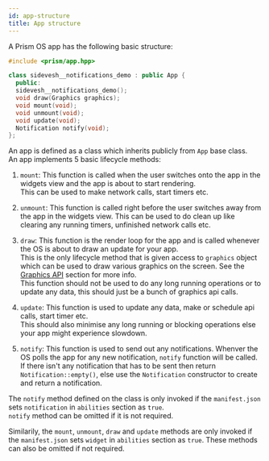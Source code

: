 ```yaml
---
id: app-structure
title: App structure
---
```


A Prism OS app has the following basic structure:

```C++
#include <prism/app.hpp>

class sidevesh__notifications_demo : public App {
  public:
  sidevesh__notifications_demo();
  void draw(Graphics graphics);
  void mount(void);
  void unmount(void);
  void update(void);
  Notification notify(void);
};
```

An app is defined as a class which inherits publicly from `App` base class.  
An app implements 5 basic lifecycle methods:
1. `mount`: This function is called when the user switches onto the app in the widgets view and the app is about to start rendering.  
This can be used to make network calls, start timers etc.

2. `unmount`: This function is called right before the user switches away from the app in the widgets view. 
This can be used to do clean up like clearing any running timers, unfinished network calls etc.

3. `draw`: This function is the render loop for the app and is called whenever the OS is about to draw an update for your app.  
This is the only lifecycle method that is given access to `graphics` object which can be used to draw various graphics on the screen. See the [Graphics API](graphics.md) section for more info.  
This function should not be used to do any long running operations or to update any data, this should just be a bunch of graphics api calls.

4. `update`: This function is used to update any data, make or schedule api calls, start timer etc.  
This should also minimise any long running or blocking operations else your app might experience slowdown. 

5. `notify`: This function is used to send out any notifications. Whenver the OS polls the app for any new notification, `notify` function will be called.  
If there isn't any notification that has to be sent then return `Notification::empty()`, else use the `Notification` constructor to create and return a notification.

The `notify` method defined on the class is only invoked if the `manifest.json` sets `notification` in `abilities` section as `true`.  
`notify` method can be omitted if it is not required.  

Similarily, the `mount`, `unmount`, `draw` and `update` methods are only invoked if the `manifest.json` sets `widget` in `abilities` section as `true`.
These methods can also be omitted if not required.

